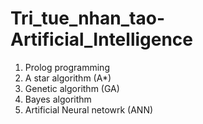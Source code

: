 # Tri_tue_nhan_tao-Artificial_Intelligence
1. Prolog programming
2. A star algorithm (A*)
3. Genetic algorithm (GA)
4. Bayes algorithm
5. Artificial Neural netowrk (ANN)

